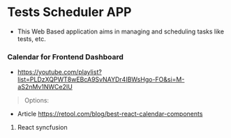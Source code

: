 # Tests Scheduler APP

- This Web Based application aims in managing and scheduling tasks like tests, etc.



### Calendar for Frontend Dashboard

- https://youtube.com/playlist?list=PLDzXQPWT8wEBcA9SvNAYDr4IBWsHgo-FO&si=M-aS2nMv1NWCe2IU

> Options:

- Article https://retool.com/blog/best-react-calendar-components

1. React syncfusion